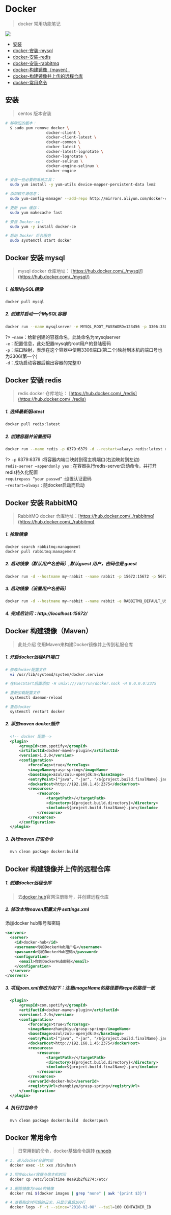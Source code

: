 # Docker
> docker 常用功能笔记

![](./images/Docker.png)


- [安装](/tools/docker/dockerMaven?id=安装)
- [docker-安装-mysql](/tools/docker/dockerMaven?id=docker-安装-mysql)
- [docker-安装-redis](/tools/docker/dockerMaven?id=docker-安装-redis)
- [docker-安装-rabbitmq](/tools/docker/dockerMaven?id=docker-安装-rabbitmq)
- [docker-构建镜像（maven）](/tools/docker/dockerMaven?id=docker-构建镜像（maven）)
- [docker-构建镜像并上传的远程仓库](/tools/docker/dockerMaven?id=docker-构建镜像并上传的远程仓库)
- [docker-常用命令](/tools/docker/dockerMaven?id=docker-常用命令)

## 安装
> centos 版本安装

``` bash
# 移除旧的版本：
  $ sudo yum remove docker \
                  docker-client \
                  docker-client-latest \
                  docker-common \
                  docker-latest \
                  docker-latest-logrotate \
                  docker-logrotate \
                  docker-selinux \
                  docker-engine-selinux \
                  docker-engine

# 安装一些必要的系统工具：
  sudo yum install -y yum-utils device-mapper-persistent-data lvm2

# 添加软件源信息：
  sudo yum-config-manager --add-repo http://mirrors.aliyun.com/docker-ce/linux/centos/docker-ce.repo

# 更新 yum 缓存：
  sudo yum makecache fast

# 安装 Docker-ce：
  sudo yum -y install docker-ce

# 启动 Docker 后台服务
  sudo systemctl start docker
```

## Docker 安装 mysql
> mysql docker 仓库地址： [https://hub.docker.com/_/mysql/](https://hub.docker.com/_/mysql/)

##### 1. 拉取MySQL镜像

``` bash
docker pull mysql
```

##### 2. 创建并启动一个MySQL容器

``` bash
docker run --name mysqlserver -e MYSQL_ROOT_PASSWORD=123456 -p 3306:3306 -d mysql
```
?> `–name`：给新创建的容器命名，此处命名为mysqlserver <br>
`-e`：配置信息，此处配置mysql的root用户的登陆密码 <br>
`-p`：端口映射，表示在这个容器中使用3306端口(第二个)映射到本机的端口号也为3306(第一个) <br>
`-d`：成功启动容器后输出容器的完整ID <br>

## Docker 安装 redis
> redis docker 仓库地址： [https://hub.docker.com/_/redis](https://hub.docker.com/_/redis)

##### 1. 选择最新版latest

``` bash
docker pull redis:latest
```

##### 2. 创建容器并设置密码

``` bash
docker run --name redis -p 6379:6379 -d --restart=always redis:latest redis-server --appendonly yes --requirepass 'Hao123baidu'
```

?> `-p` 6379:6379 :将容器内端口映射到宿主机端口(右边映射到左边)<br>
`redis-server –appendonly yes` : 在容器执行redis-server启动命令，并打开redis持久化配置<br>
`requirepass “your passwd”` :设置认证密码<br>
`–restart=always` : 随docker启动而启动<br>

## Docker 安装 RabbitMQ
> RabbitMQ docker 仓库地址：[https://hub.docker.com/_/rabbitmq](https://hub.docker.com/_/rabbitmq)

##### 1. 拉取镜像

``` bash
docker search rabbitmq:management
docker pull rabbitmq:management
```

##### 2. 启动镜像（默认用户名密码）,默认guest 用户，密码也是 guest

``` bash
docker run -d --hostname my-rabbit --name rabbit -p 15672:15672 -p 5672:5672 rabbitmq:3-management
```

##### 3. 启动镜像（设置用户名密码）

```bash
docker run -d --hostname my-rabbit --name rabbit -e RABBITMQ_DEFAULT_USER=user -e RABBITMQ_DEFAULT_PASS=password -p 15672:15672 -p 5672:5672 rabbitmq:3-management
```

##### 4. 完成后访问：http://localhost:15672/


## Docker 构建镜像（Maven）
> 此处介绍 使用Maven来构建Docker镜像并上传到私服仓库

##### 1. 开启docker远程API端口

``` bash
# 修改docker配置文件
  vi /usr/lib/systemd/system/docker.service

# 在ExecStart后面添加 -H unix:///var/run/docker.sock -H 0.0.0.0:2375

# 重新加载配置文件
  systemctl daemon-reload

# 重启docker
  systemctl restart docker
```

##### 2. 添加maven docker插件

``` xml
  <!-- docker 配置-->
  <plugin>
      <groupId>com.spotify</groupId>
      <artifactId>docker-maven-plugin</artifactId>
      <version>1.2.0</version>
      <configuration>
          <forceTags>true</forceTags>
          <imageName>grasp-spring</imageName>
          <baseImage>azul/zulu-openjdk:8</baseImage>
          <entryPoint>["java", "-jar", "/${project.build.finalName}.jar"]</entryPoint>
          <dockerHost>http://192.168.1.45:2375</dockerHost>
          <resources>
              <resource>
                  <targetPath>/</targetPath>
                  <directory>${project.build.directory}</directory>
                  <include>${project.build.finalName}.jar</include>
              </resource>
          </resources>
      </configuration>
  </plugin>
```

##### 3. 执行maven 打包命令

``` bash
  mvn clean package docker:build
```

## Docker 构建镜像并上传的远程仓库

##### 1. 创建docker远程仓库

> 去[docker hub](https://hub.docker.com)官网注册账号，并创建远程仓库

##### 2. 修改本地maven配置文件 settings.xml
添加docker hub账号和密码

``` xml
<servers>
  <server>
    <id>docker-hub</id>
    <username>你的DockerHub用户名</username>
    <password>你的DockerHub密码</password>
    <configuration>
      <email>你的DockerHub邮箱</email>
    </configuration>
  </server>
</servers>
```

##### 3. 项目pom.xml修改为如下：注意imageName的路径要和repo的路径一致

``` xml
  <plugin>
      <groupId>com.spotify</groupId>
      <artifactId>docker-maven-plugin</artifactId>
      <version>1.2.0</version>
      <configuration>
          <forceTags>true</forceTags>
          <imageName>zhangbiyu/grasp-spring</imageName>
          <baseImage>azul/zulu-openjdk:8</baseImage>
          <entryPoint>["java", "-jar", "/${project.build.finalName}.jar"]</entryPoint>
          <dockerHost>http://192.168.1.45:2375</dockerHost>
          <resources>
              <resource>
                  <targetPath>/</targetPath>
                  <directory>${project.build.directory}</directory>
                  <include>${project.build.finalName}.jar</include>
              </resource>
          </resources>
          <serverId>docker-hub</serverId>
          <registryUrl>zhangbiyu/grasp-spring</registryUrl>
      </configuration>
  </plugin>
```

##### 4. 执行打包命令

``` bash
  mvn clean package docker:build  docker:push
```

## Docker 常用命令
> 日常用到的命令，docker基础命令跳转 [runoob](http://www.runoob.com/docker/docker-command-manual.html)

``` bash
# 1. 进入docker容器内部
  docker exec -it xxx /bin/bash 

# 2.同步docker容器与宿主机时间
  docker cp /etc/localtime 8ea91b2f6274:/etc/

# 3.删除镜像为none的镜像
  docker rmi $(docker images | grep "none" | awk '{print $3}')

# 4.查看指定时间后的日志，只显示最后100行
  docker logs -f -t --since="2018-02-08" --tail=100 CONTAINER_ID


```

